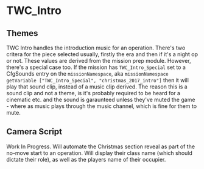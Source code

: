 # TWC_Intro
## Themes

TWC Intro handles the introduction music for an operation. There's two critera for the piece selected usually, firstly the era and then if it's a night op or not. These values are derived from the mission prep module. However, there's a special case too. If the mission has `TWC_Intro_Special` set to a CfgSounds entry on the `missionNamespace`, aka `missionNamespace getVariable ["TWC_Intro_Special", "christmas_2017_intro"]` then it will play that sound clip, instead of a music clip derived. The reason this is a sound clip and not a theme, is it's probably required to be heard for a cinematic etc. and the sound is garaunteed unless they've muted the game - where as music plays through the music channel, which is fine for them to mute.

## Camera Script
Work In Progress. Will automate the Christmas section reveal as part of the no-move start to an operation. Will display their class name (which should dictate their role), as well as the players name of their occupier.